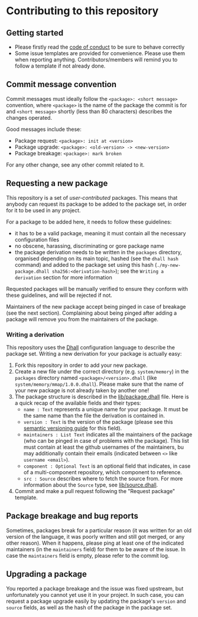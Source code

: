 # Contributing to this repository

## Getting started

- Please firstly read the [code of conduct](https://github.com/github/docs/blob/7f94058f57bc243a053f97b9965c05dbdfd01d21/CODE_OF_CONDUCT.md) to be sure to behave correctly
- Some issue templates are provided for convenience. Please use them when reporting anything. Contributors/members will remind you to follow a template if not already done.

## Commit message convention

Commit messages must ideally follow the `<package>: <short message>` convention, where `<package>` is the name of the package the commit is for and `<short message>` shortly (less than 80 characters) describes the changes operated.

Good messages include these:
- Package request: `<package>: init at <version>`
- Package upgrade: `<package>: <old-version> -> <new-version>`
- Package breakage: `<package>: mark broken`

For any other change, see any other commit related to it.

## Requesting a new package

This repository is a set of *user-contributed* packages.
This means that anybody can request its package to be added to the package set, in order for it to be used in any project.

For a package to be added here, it needs to follow these guidelines:
- it has to be a valid package, meaning it must contain all the necessary configuration files
- no obscene, harassing, discriminating or gore package name
- the package derivation needs to be written in the `packages` directory, organised depending on its main topic, hashed (see the `dhall hash` command) and added to the package set using this hash (`./my-new-package.dhall sha256:<derivation-hash>`); see the `Writing a derivation` section for more information

Requested packages will be manually verified to ensure they conform with these guidelines, and will be rejected if not.

Maintainers of the new package accept being pinged in case of breakage (see the next section).
Complaining about being pinged after adding a package will remove you from the maintainers of the package.

### Writing a derivation

This repository uses the [Dhall](https://dhall-lang.org) configuration language to describe the package set.
Writing a new derivation for your package is actually easy:
1. Fork this repository in order to add your new package.
2. Create a new file under the correct directory (e.g. `system/memory`) in the `packages` directory named `<package>/<version>.dhall` (like `system/memory/mmap/1.0.0.dhall`).
   Please make sure that the name of your new package is not already taken by another one!
3. The package structure is described in the [lib/package.dhall](./lib/package.dhall) file.
   Here is a quick recap of the available fields and their types:
   - `name : Text` represents a unique name for your package.
     It must be the same name than the file the derivation is contained in.
   - `version : Text` is the version of the package (please see this [semantic versioning guide](https://semver.org/) for this field).
   - `maintainers : List Text` indicates all the maintainers of the package (who can be pinged in case of problems with the package).
     This list must contain at least the github usernames of the maintainers, bu may additionally contain their emails (indicated between `<>` like `username <email>`).
   - `component : Optional Text` is an optional field that indicates, in case of a multi-component repository, which component to reference.
   - `src : Source` describes where to fetch the source from. For more information about the `Source` type, see [lib/source.dhall](./lib/source.dhall).
4. Commit and make a pull request following the "Request package" template.

## Package breakage and bug reports

Sometimes, packages break for a particular reason (it was written for an old version of the language, it was poorly written and still got merged, or any other reason).
When it happens, please ping at least one of the indicated maintainers (in the `maintainers` field) for them to be aware of the issue.
In case the `maintainers` field is empty, please refer to the commit log.

## Upgrading a package 

You reported a package breakage and the issue was fixed upstream, but unfortunately you cannot yet use it in your project.
In such case, you can request a package upgrade easily by updating the package's `version` and `source` fields, as well as the hash of the package in the package set.
